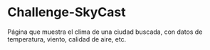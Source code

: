 # Challenge-SkyCast
Página que muestra el clima de una ciudad buscada, con datos de temperatura, viento, calidad de aire, etc.
